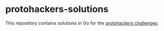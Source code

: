 # protohackers-solutions

This repository contains solutions in Go for the [protohackers challenges](https://protohackers.com/).
